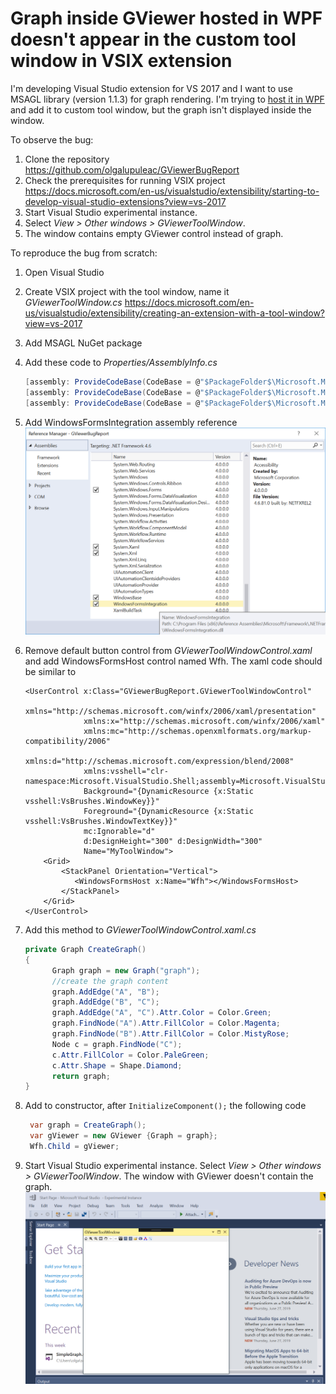 # Graph inside GViewer hosted in WPF doesn't appear in the custom tool window in VSIX extension

I'm developing Visual Studio extension for VS 2017 and I want to use MSAGL library (version 1.1.3) for graph rendering. I'm trying to [host it in WPF](https://social.msdn.microsoft.com/Forums/office/en-US/b8b3c8bd-13ae-4ade-8b11-940aa7a39837/using-glee-with-wpf?forum=automaticgraphlayout) and add it to custom tool window, but the graph isn't displayed inside the window. 

To observe the bug:

1. Clone the repository https://github.com/olgalupuleac/GViewerBugReport
2. Check the prerequisites for running VSIX project https://docs.microsoft.com/en-us/visualstudio/extensibility/starting-to-develop-visual-studio-extensions?view=vs-2017
3. Start Visual Studio experimental instance.
4. Select *View > Other windows > GViewerToolWindow*.
5. The window contains empty GViewer control instead of graph. 

To reproduce the bug from scratch:

1. Open Visual Studio

2. Create VSIX project with the tool window, name it *GViewerToolWindow.cs* https://docs.microsoft.com/en-us/visualstudio/extensibility/creating-an-extension-with-a-tool-window?view=vs-2017

3. Add MSAGL NuGet package

4. Add these code to *Properties/AssemblyInfo.cs*

   ```c#
   [assembly: ProvideCodeBase(CodeBase = @"$PackageFolder$\Microsoft.Msagl.GraphViewerGdi.dll")]
   [assembly: ProvideCodeBase(CodeBase = @"$PackageFolder$\Microsoft.Msagl.dll")]
   [assembly: ProvideCodeBase(CodeBase = @"$PackageFolder$\Microsoft.Msagl.Drawing.dll")]
   ```

   

5. Add WindowsFormsIntegration assembly reference![1561674093892](windows_forms_integration.png)

6. Remove default button control from *GViewerToolWindowControl.xaml* and add WindowsFormsHost control named Wfh. The xaml code should be similar to 

   ```xaml
   <UserControl x:Class="GViewerBugReport.GViewerToolWindowControl"
                xmlns="http://schemas.microsoft.com/winfx/2006/xaml/presentation"
                xmlns:x="http://schemas.microsoft.com/winfx/2006/xaml"
                xmlns:mc="http://schemas.openxmlformats.org/markup-compatibility/2006"
                xmlns:d="http://schemas.microsoft.com/expression/blend/2008"
                xmlns:vsshell="clr-namespace:Microsoft.VisualStudio.Shell;assembly=Microsoft.VisualStudio.Shell.15.0"
                Background="{DynamicResource {x:Static vsshell:VsBrushes.WindowKey}}"
                Foreground="{DynamicResource {x:Static vsshell:VsBrushes.WindowTextKey}}"
                mc:Ignorable="d"
                d:DesignHeight="300" d:DesignWidth="300"
                Name="MyToolWindow">
       <Grid>
           <StackPanel Orientation="Vertical">
              <WindowsFormsHost x:Name="Wfh"></WindowsFormsHost>
           </StackPanel>
       </Grid>
   </UserControl>
   
   ```

   

7. Add this method to *GViewerToolWindowControl.xaml.cs*

   ```c#
   private Graph CreateGraph()
   {
         Graph graph = new Graph("graph");
         //create the graph content 
         graph.AddEdge("A", "B");
         graph.AddEdge("B", "C");
         graph.AddEdge("A", "C").Attr.Color = Color.Green;
         graph.FindNode("A").Attr.FillColor = Color.Magenta;
         graph.FindNode("B").Attr.FillColor = Color.MistyRose;
         Node c = graph.FindNode("C");
         c.Attr.FillColor = Color.PaleGreen;
         c.Attr.Shape = Shape.Diamond;
         return graph;
   }
   ```

   

8. Add to constructor, after `InitializeComponent();` the following code 

   ```c#
    var graph = CreateGraph();
    var gViewer = new GViewer {Graph = graph};
    Wfh.Child = gViewer;
   ```

   

9. Start Visual Studio experimental instance. Select *View > Other windows > GViewerToolWindow*. The window with GViewer doesn't contain the graph. ![1561715670642](full_view.png)



